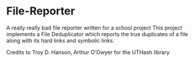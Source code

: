 # File-Reporter
A really really bad file reporter written for a school project
This project implements a File Deduplicator which reports the true duplicates of a file along with its hard links and symbolic links.


Credits to Troy D. Hanson, Arthur O'Dwyer for the UTHash library
